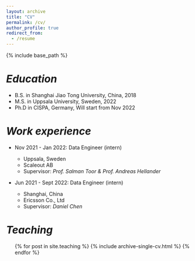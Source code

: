 ```yaml
---
layout: archive
title: "CV"
permalink: /cv/
author_profile: true
redirect_from:
  - /resume
---
```


{% include base_path %}

*Education*
======
* B.S. in Shanghai Jiao Tong University, China, 2018
* M.S. in Uppsala University, Sweden, 2022
* Ph.D in CISPA, Germany, Will start from Nov 2022

*Work experience*
======
* Nov 2021 - Jan 2022: Data Engineer (intern)
  * Uppsala, Sweden
  * Scaleout AB
  <!--Duties included: Tagging issues--> 
  * Supervisor: *Prof. Salman Toor & Prof. Andreas Hellander*

* Jun 2021 - Sept 2022: Data Engineer (intern)
  * Shanghai, China
  * Ericsson Co., Ltd 
  <!--Duties included: Tagging issues-->
  * Supervisor: *Daniel Chen*

<!-- 
*Skills*
======
* Skill 1
* Skill 2
  * Sub-skill 2.1

*Publications*
======
  <ul>{% for post in site.publications %}
    {% include archive-single-cv.html %}
  {% endfor %}</ul>
  
*Talks*
======
  <ul>{% for post in site.talks %}
    {% include archive-single-talk-cv.html %}
  {% endfor %}</ul>

*Service and leadership*
======
* Currently signed in to 43 different slack teams
-->

*Teaching*
======
  <ul>{% for post in site.teaching %}
    {% include archive-single-cv.html %}
  {% endfor %}</ul>
  

